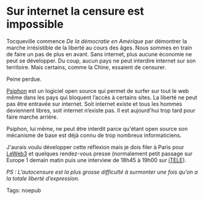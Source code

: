 # Sur internet la censure est impossible

Tocqueville commence *De la démocratie en Amérique* par démontrer la marche irrésistible de la liberté au cours des âges. Nous sommes en train de faire un pas de plus en avant. Sans internet, plus aucune économie ne peut se développer. Du coup, aucun pays ne peut interdire internet sur son territoire. Mais certains, comme la Chine, essaient de censurer.<span id="more-288"></span>

Peine perdue.

[Psiphon](http://psiphon.civisec.org) est un logiciel open source qui permet de surfer sur tout le web même dans les pays qui bloquent l’accès à certains sites. La liberté ne peut pas être entravée sur internet. Soit internet existe et tous les hommes deviennent libres, soit internet n’existe pas. Il est aujourd'hui trop tard pour faire marche arrière.

Psiphon, lui même, ne peut être interdit parce qu'étant open source son mécanisme de base est déjà connu de trop nombreux informaticiens.

J'aurais voulu développer cette réflexion mais je dois filer à Paris pour [LeWeb3](http://www.leweb3.com) et quelques rendez-vous presse (normalement petit passage sur Europe 1 demain matin puis une interview de 18h45 à 19h00 sur [iTELE](http://www.itele.fr)).

*PS : L’autocensure est la plus grosse difficulté à surmonter une fois qu’on a la totale liberté d’expression.*

Tags: noepub